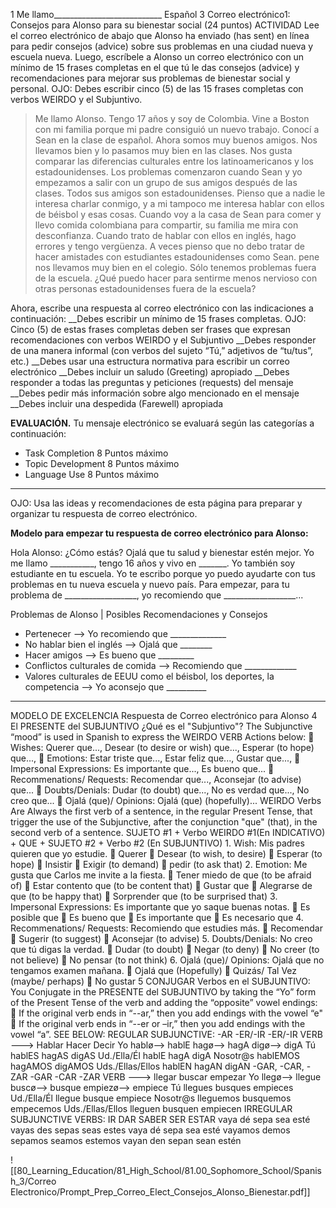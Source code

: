 1 Me llamo___________________________ Español 3 Correo electrónico1: Consejos para Alonso para su bienestar social (24 puntos) ACTIVIDAD Lee el correo electrónico de abajo que Alonso ha enviado (has sent) en línea para pedir consejos (advice) sobre sus problemas en una ciudad nueva y escuela nueva. Luego, escríbele a Alonso un correo electrónico con un mínimo de 15 frases completas en el que tú le das consejos (advice) y recomendaciones para mejorar sus problemas de bienestar social y personal. OJO: Debes escribir cinco (5) de las 15 frases completas con verbos WEIRDO y el Subjuntivo.

>Me llamo Alonso. Tengo 17 años y soy de Colombia. Vine a Boston con mi familia porque mi padre consiguió un nuevo trabajo. Conocí a Sean en la clase de español. Ahora somos muy buenos amigos. Nos llevamos bien y lo pasamos muy bien en las clases. Nos gusta comparar las diferencias culturales entre los latinoamericanos y los estadounidenses. Los problemas comenzaron cuando Sean y yo empezamos a salir con un grupo de sus amigos después de las clases. Todos sus amigos son estadounidenses. Pienso que a nadie le interesa charlar conmigo, y a mi tampoco me interesa hablar con ellos de béisbol y esas cosas. Cuando voy a la casa de Sean para comer y llevo comida colombiana para compartir, su familia me mira con desconfianza. Cuando trato de hablar con ellos en inglés, hago errores y tengo vergüenza. A veces pienso que no debo tratar de hacer amistades con estudiantes estadounidenses como Sean. pene nos llevamos muy bien en el colegio. Sólo tenemos problemas fuera de la escuela. ¿Qué puedo hacer para sentirme menos nervioso con otras personas estadounidenses fuera de la escuela? 

Ahora, escribe una respuesta al correo electrónico con las indicaciones a continuación: __Debes escribir un mínimo de 15 frases completas. OJO: Cinco (5) de estas frases completas deben ser frases que expresan recomendaciones con verbos WEIRDO y el Subjuntivo __Debes responder de una manera informal (con verbos del sujeto “Tú,” adjetivos de “tu/tus”, etc.)
__Debes usar una estructura normativa para escribir un correo electrónico 
__Debes incluir un saludo (Greeting) apropiado 
__Debes responder a todas las preguntas y peticiones (requests) del mensaje 
__Debes pedir más información sobre algo mencionado en el mensaje 
__Debes incluir una despedida (Farewell) apropiada 

**EVALUACIÓN.** Tu mensaje electrónico se evaluará según las categorías a continuación:
* Task Completion 8 Puntos máximo
* Topic Development 8 Puntos máximo 
* Language Use 8 Puntos máximo 

---

OJO: Usa las ideas y recomendaciones de esta página para preparar y organizar tu respuesta de correo electrónico. 

**Modelo para empezar tu respuesta de correo electrónico para Alonso:**

Hola Alonso: ¿Cómo estás? Ojalá que tu salud y bienestar estén mejor. Yo me llamo ___________, tengo 16 años y vivo en _______. Yo también soy estudiante en tu escuela. Yo te escribo porque yo puedo ayudarte con tus problemas en tu nueva escuela y nuevo país. Para empezar, para tu problema de __________________, yo recomiendo que __________________... 

Problemas de Alonso | Posibles Recomendaciones y Consejos 
* Pertenecer --> Yo recomiendo que ______________ 
* No hablar bien el inglés --> Ojalá que ________ 
* Hacer amigos --> Es bueno que _________ 
* Conflictos culturales de comida --> Recomiendo que _____________ 
* Valores culturales de EEUU como el béisbol, los deportes, la competencia --> Yo aconsejo que __________

---

MODELO DE EXCELENCIA Respuesta de Correo electrónico para Alonso 4 El PRESENTE del SUBJUNTIVO ¿Qué es el "Subjuntivo"? The Subjunctive “mood” is used in Spanish to express the WEIRDO VERB Actions below:  Wishes: Querer que..., Desear (to desire or wish) que..., Esperar (to hope) que...,  Emotions: Estar triste que..., Estar feliz que..., Gustar que...,  Impersonal Expressions: Es importante que..., Es bueno que...  Recommenations/ Requests: Recomendar que..., Aconsejar (to advise) que...  Doubts/Denials: Dudar (to doubt) que..., No es verdad que..., No creo que...  Ojalá (que)/ Opinions: Ojalá (que) (hopefully)... WEIRDO Verbs Are Always the first verb of a sentence, in the regular Present Tense, that trigger the use of the Subjunctive, after the conjunction "que" (that), in the second verb of a sentence. SUJETO #1 + Verbo WEIRDO #1(En INDICATIVO) + QUE + SUJETO #2 + Verbo #2 (En SUBJUNTIVO) 1. Wish: Mis padres quieren que yo estudie.  Querer  Desear (to wish, to desire)  Esperar (to hope)  Insistir  Exigir (to demand)  pedir (to ask that) 2. Emotion: Me gusta que Carlos me invite a la fiesta.  Tener miedo de que (to be afraid of)  Estar contento que (to be content that)  Gustar que  Alegrarse de que (to be happy that)  Sorprender que (to be surprised that) 3. Impersonal Expressions: Es importante que yo saque buenas notas.  Es posible que  Es bueno que  Es importante que  Es necesario que 4. Recommenations/ Requests: Recomiendo que estudies más.  Recomendar  Sugerir (to suggest)  Aconsejar (to advise) 5. Doubts/Denials: No creo que tú digas la verdad.  Dudar (to doubt)  Negar (to deny)  No creer (to not believe)  No pensar (to not think) 6. Ojalá (que)/ Opinions: Ojalá que no tengamos examen mañana.  Ojalá que (Hopefully)  Quizás/ Tal Vez (maybe/ perhaps)  No gustar 5 CONJUGAR Verbos en el SUBJUNTIVO: You Conjugate in the PRESENTE del SUBJUNTIVO by taking the “Yo” form of the Present Tense of the verb and adding the “opposite” vowel endings:  If the original verb ends in “--ar,” then you add endings with the vowel “e"  If the original verb ends in “--er or –ir,” then you add endings with the vowel “a”. SEE BELOW: REGULAR SUBJUNCTIVE: -AR -ER/-IR -ER/-IR VERB ---> Hablar Hacer Decir Yo hablø--> hablE hagø--> hagA digø--> digA Tú hablES hagAS digAS Ud./Ella/Él hablE hagA digA Nosotr@s hablEMOS hagAMOS digAMOS Uds./Ellas/Ellos hablEN hagAN digAN -GAR, -CAR, -ZAR -GAR -CAR -ZAR VERB ---> llegar buscar empezar Yo llegø--> llegue buscø--> busque empiezø--> empiece Tú llegues busques empieces Ud./Ella/Él llegue busque empiece Nosotr@s lleguemos busquemos empecemos Uds./Ellas/Ellos lleguen busquen empiecen IRREGULAR SUBJUNCTIVE VERBS: IR DAR SABER SER ESTAR vaya dé sepa sea esté vayas des sepas seas estes vaya dé sepa sea esté vayamos demos sepamos seamos estemos vayan den sepan sean estén

![[80_Learning_Education/81_High_School/81.00_Sophomore_School/Spanish_3/Correo Electronico/Prompt_Prep_Correo_Elect_Consejos_Alonso_Bienestar.pdf]]